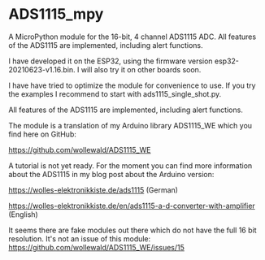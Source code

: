 # ADS1115_mpy
A MicroPython module for the 16-bit, 4 channel ADS1115 ADC. All features of the ADS1115 are implemented, including alert functions.

I have developed it on the ESP32, using the firmware version esp32-20210623-v1.16.bin. I will also 
try it on other boards soon. 

I have have tried to optimize the module for convenience to use. If you try the examples I recommend 
to start with ads1115_single_shot.py. 

All features of the ADS1115 are implemented, including alert functions. 

The module is a translation of my Arduino library ADS1115_WE which you find here on GitHub:

https://github.com/wollewald/ADS1115_WE 

A tutorial is not yet ready. For the moment you can find more information about the ADS1115 in my blog post 
about the Arduino version:  

https://wolles-elektronikkiste.de/ads1115 (German)

https://wolles-elektronikkiste.de/en/ads1115-a-d-converter-with-amplifier (English)

It seems there are fake modules out there which do not have the full 16 bit resolution. It's not an issue of this module:
https://github.com/wollewald/ADS1115_WE/issues/15
